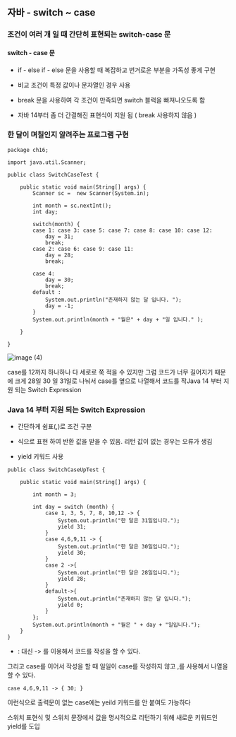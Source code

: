 ## 자바 - switch ~ case

### 조건이 여러 개 일 때 간단히 표현되는 switch-case 문

#### switch - case 문

- if - else if - else 문을 사용할 때 복잡하고 번거로운 부분을 가독성 좋게 구현

- 비교 조건이 특정 값이나 문자열인 경우 사용

- break 문을 사용하여 각 조건이 만족되면 switch 블럭을 빠져나오도록 함

- 자바 14부터 좀 더 간결해진 표현식이 지원 됨 ( break 사용하지 않음 )

### 한 달이 며칠인지 알려주는 프로그램 구현
```
package ch16;

import java.util.Scanner;

public class SwitchCaseTest {

	public static void main(String[] args) {
		Scanner sc =  new Scanner(System.in);

		int month = sc.nextInt();
		int day;

		switch(month) {
		case 1: case 3: case 5: case 7: case 8: case 10: case 12:
			day = 31;
		 	break;
		case 2: case 6: case 9: case 11:
			day = 28;
			break;

		case 4:
			day = 30;
			break;
		default :
			System.out.println("존재하지 않는 달 입니다. ");
			day = -1;
		}
		System.out.println(month + "월은" + day + "일 입니다." );

	}

}
```
![image (4)](https://user-images.githubusercontent.com/105026909/191202070-a07c06be-1fe7-44b8-990c-f8e0182f7ee5.png)

case를 12까지 하나하나 다 세로로 쭉 적을 수 있지만 그럼 코드가 너무 길어지기 때문에 크게 28일 30 일 31일로 나눠서 case를 옆으로 나열해서 코드를 작﻿Java 14 부터 지원 되는 Switch Expression

### Java 14 부터 지원 되는 Switch Expression

- 간단하게 쉼표(,)로 조건 구분

- 식으로 표현 하여 반환 값을 받을 수 있음. 리턴 값이 없는 경우는 오류가 생김

- yield 키워드 사용

```
public class SwitchCaseUpTest {

	public static void main(String[] args) {

		int month = 3;

		int day = switch (month) {
	    	case 1, 3, 5, 7, 8, 10,12 -> {
	    		System.out.println("한 달은 31일입니다.");
	    		yield 31;
	    	}
	    	case 4,6,9,11 -> {
	    		System.out.println("한 달은 30일입니다.");
	    		yield 30;
	    	}
	    	case 2 ->{
	    		System.out.println("한 달은 28일입니다.");
	    		yield 28;
	    	}
	    	default->{
	    		System.out.println("존재하지 않는 달 입니다.");
	    		yield 0;
	    	}
		};
		System.out.println(month + "월은 " + day + "일입니다.");
	}
}
```

- : 대신 -> 를 이용해서 코드를 작성을 할 수 있다.

그리고 case를 이어서 작성을 할 때 일일이 case를 작성하지 않고 ,를 사용해서 나열을 할 수 있다.

`case 4,6,9,11 -> {
	    		 30;
	    	}`


이런식으로 출력문이 없는 case에는 yeild 키워드를 안 붙여도 가능하다

스위치 표현식 및 스위치 문장에서 값을 명시적으로 리턴하기 위해 새로운 키워드인 yield를 도입





